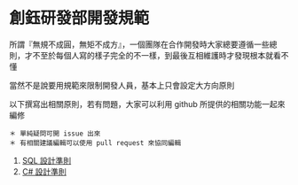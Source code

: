# 創鈺研發部開發規範
所謂『無規不成圓，無矩不成方』，一個團隊在合作開發時大家總要遵循一些總則，才不至於每個人寫的樣子完全的不一樣，到最後互相維護時才發現根本就看不懂

當然不是說要用規範來限制開發人員，基本上只會設定大方向原則

以下撰寫出相關原則，若有問題，大家可以利用 github 所提供的相關功能一起來編修

```
＊ 單純疑問可開 issue 出來
＊ 有相關建議編輯可以使用 pull request 來協同編輯
```

1. <a href="https://github.com/lettucebo/Creatidea.Conventions/blob/master/SQL.md" target="_blank">SQL 設計準則</a>
2. <a href="https://github.com/lettucebo/Creatidea.Conventions/blob/master/SQL.md" target="_blank">C# 設計準則</a>

